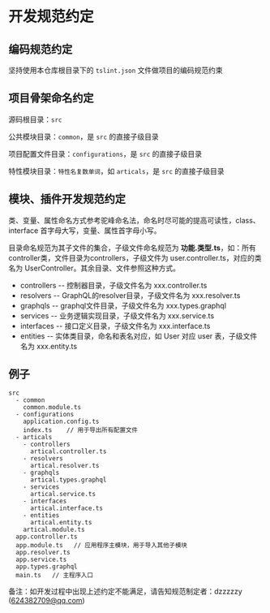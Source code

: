 # 开发规范约定

## 编码规范约定

坚持使用本仓库根目录下的 `tslint.json` 文件做项目的编码规范约束

## 项目骨架命名约定

源码根目录：`src`

公共模块目录：`common`，是 `src` 的直接子级目录

项目配置文件目录：`configurations`，是 `src` 的直接子级目录

特性模块目录：`特性名复数单词`，如 `articals`，是 `src` 的直接子级目录

## 模块、插件开发规范约定

类、变量、属性命名方式参考驼峰命名法，命名时尽可能的提高可读性，class、interface 首字母大写，变量、属性首字母小写。

目录命名规范为其子文件的集合，子级文件命名规范为 **功能.类型.ts**，如：所有controller类，文件目录为controllers，子级文件为 user.controller.ts，对应的类名为 UserController。其余目录、文件参照这种方式。

* controllers       -- 控制器目录，子级文件名为 xxx.controller.ts
* resolvers         -- GraphQL的resolver目录，子级文件名为 xxx.resolver.ts
* graphqls          -- graphql文件目录，子级文件名为 xxx.types.graphql
* services          -- 业务逻辑实现目录，子级文件名为 xxx.service.ts
* interfaces        -- 接口定义目录，子级文件名为 xxx.interface.ts
* entities          -- 实体类目录，命名和表名对应，如 User 对应 user 表，子级文件名为 xxx.entity.ts

## 例子

```none
src
  - common
    common.module.ts
  - configurations
    application.config.ts
    index.ts    // 用于导出所有配置文件
  - articals
    - controllers
      artical.controller.ts
    - resolvers
      artical.resolver.ts
    - graphqls
      artical.types.graphql
    - services
      artical.service.ts
    - interfaces
      artical.interface.ts
    - entities
      artical.entity.ts
    artical.module.ts
  app.controller.ts
  app.module.ts   // 应用程序主模块，用于导入其他子模块
  app.resolver.ts
  app.service.ts
  app.types.graphql
  main.ts   // 主程序入口
```

备注：如开发过程中出现上述约定不能满足，请告知规范制定者：dzzzzzy (624382709@qq.com)
